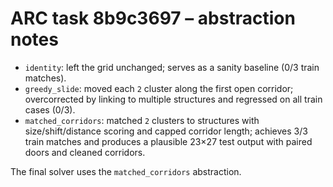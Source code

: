 # ARC task 8b9c3697 – abstraction notes

- `identity`: left the grid unchanged; serves as a sanity baseline (0/3 train matches).
- `greedy_slide`: moved each `2` cluster along the first open corridor; overcorrected by linking to multiple structures and regressed on all train cases (0/3).
- `matched_corridors`: matched `2` clusters to structures with size/shift/distance scoring and capped corridor length; achieves 3/3 train matches and produces a plausible 23×27 test output with paired doors and cleaned corridors.

The final solver uses the `matched_corridors` abstraction.
